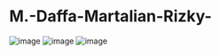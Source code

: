 # M.-Daffa-Martalian-Rizky-
![image](https://github.com/user-attachments/assets/64280419-5677-45da-8bd0-15ce85636ad2)
![image](https://github.com/user-attachments/assets/7772bc21-cdd9-45de-ad2e-17c2a61ba676)
![image](https://github.com/user-attachments/assets/a4245480-a1b0-4b4e-b871-6dbf1580f11a)
